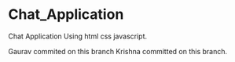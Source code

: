 # Chat_Application

Chat Application Using html css javascript.

Gaurav commited on this branch
Krishna committed on this branch.

